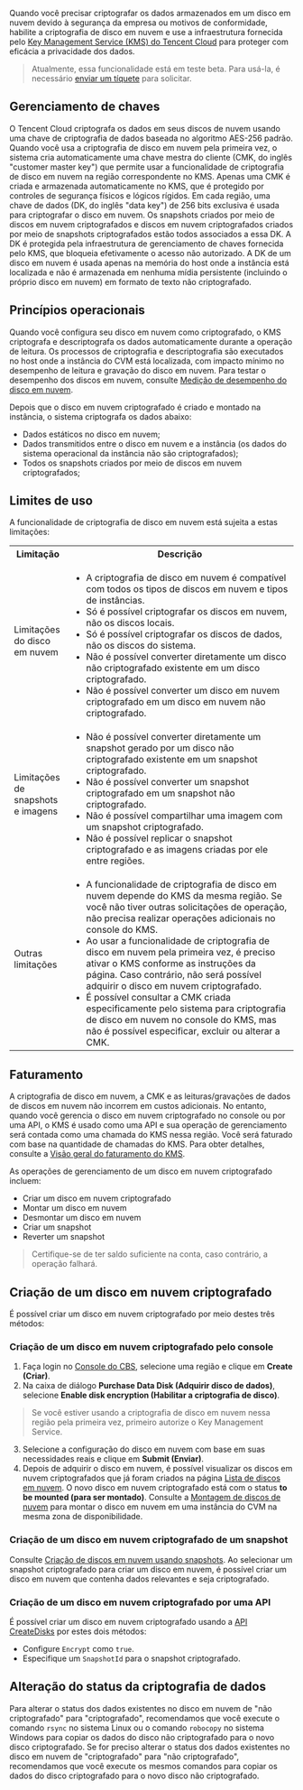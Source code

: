 Quando você precisar criptografar os dados armazenados em um disco em nuvem devido à segurança da empresa ou motivos de conformidade, habilite a criptografia de disco em nuvem e use a infraestrutura fornecida pelo [Key Management Service (KMS) do Tencent Cloud](https://intl.cloud.tencent.com/product/kms) para proteger com eficácia a privacidade dos dados.
>Atualmente, essa funcionalidade está em teste beta. Para usá-la, é necessário [enviar um tíquete](https://console.cloud.tencent.com/workorder/category) para solicitar.
>

## Gerenciamento de chaves
O Tencent Cloud criptografa os dados em seus discos de nuvem usando uma chave de criptografia de dados baseada no algoritmo AES-256 padrão. Quando você usa a criptografia de disco em nuvem pela primeira vez, o sistema cria automaticamente uma chave mestra do cliente (CMK, do inglês "customer master key") que permite usar a funcionalidade de criptografia de disco em nuvem na região correspondente no KMS. Apenas uma CMK é criada e armazenada automaticamente no KMS, que é protegido por controles de segurança físicos e lógicos rígidos.
Em cada região, uma chave de dados (DK, do inglês "data key") de 256 bits exclusiva é usada para criptografar o disco em nuvem. Os snapshots criados por meio de discos em nuvem criptografados e discos em nuvem criptografados criados por meio de snapshots criptografados estão todos associados a essa DK. A DK é protegida pela infraestrutura de gerenciamento de chaves fornecida pelo KMS, que bloqueia efetivamente o acesso não autorizado. A DK de um disco em nuvem é usada apenas na memória do host onde a instância está localizada e não é armazenada em nenhuma mídia persistente (incluindo o próprio disco em nuvem) em formato de texto não criptografado.

## Princípios operacionais
Quando você configura seu disco em nuvem como criptografado, o KMS criptografa e descriptografa os dados automaticamente durante a operação de leitura. Os processos de criptografia e descriptografia são executados no host onde a instância do CVM está localizada, com impacto mínimo no desempenho de leitura e gravação do disco em nuvem. Para testar o desempenho dos discos em nuvem, consulte [Medição de desempenho do disco em nuvem](https://intl.cloud.tencent.com/document/product/362/6741).

Depois que o disco em nuvem criptografado é criado e montado na instância, o sistema criptografa os dados abaixo:
- Dados estáticos no disco em nuvem;
- Dados transmitidos entre o disco em nuvem e a instância (os dados do sistema operacional da instância não são criptografados);
- Todos os snapshots criados por meio de discos em nuvem criptografados;

## Limites de uso
A funcionalidade de criptografia de disco em nuvem está sujeita a estas limitações:

<table>
	<tr>
	<th width="20%">Limitação</th>
	<th>Descrição</th>
	</tr>
	<tr>
	<td>Limitações do disco em nuvem</td>
	<td><ul class="params">
	<li>A criptografia de disco em nuvem é compatível com todos os tipos de discos em nuvem e tipos de instâncias.</li>
	<li>Só é possível criptografar os discos em nuvem, não os discos locais.</li>
	<li>Só é possível criptografar os discos de dados, não os discos do sistema.</li>
	<li>Não é possível converter diretamente um disco não criptografado existente em um disco criptografado.</li>
	<li>Não é possível converter um disco em nuvem criptografado em um disco em nuvem não criptografado.</li>
	</ul></td>
	</tr>
	<tr>
	<td>Limitações de snapshots e imagens</td>
	<td><ul class="params">
	<li>Não é possível converter diretamente um snapshot gerado por um disco não criptografado existente em um snapshot criptografado.</li>
  <li>Não é possível converter um snapshot criptografado em um snapshot não criptografado.</li>
	<li>Não é possível compartilhar uma imagem com um snapshot criptografado.</li>
	<li>Não é possível replicar o snapshot criptografado e as imagens criadas por ele entre regiões.</li>
	</ul></td>
	</tr>
	<tr>
	<td>Outras limitações</td>
	<td><ul class="params">
	<li>A funcionalidade de criptografia de disco em nuvem depende do KMS da mesma região. Se você não tiver outras solicitações de operação, não precisa realizar operações adicionais no console do KMS.</li>
	<li>Ao usar a funcionalidade de criptografia de disco em nuvem pela primeira vez, é preciso ativar o KMS conforme as instruções da página. Caso contrário, não será possível adquirir o disco em nuvem criptografado.</li>
	<li>É possível consultar a CMK criada especificamente pelo sistema para criptografia de disco em nuvem no console do KMS, mas não é possível especificar, excluir ou alterar a CMK.</li>
	</ul></td>
	</tr>
</table>







## Faturamento
A criptografia de disco em nuvem, a CMK e as leituras/gravações de dados de discos em nuvem não incorrem em custos adicionais. No entanto, quando você gerencia o disco em nuvem criptografado no console ou por uma API, o KMS é usado como uma API e sua operação de gerenciamento será contada como uma chamada do KMS nessa região. Você será faturado com base na quantidade de chamadas do KMS. Para obter detalhes, consulte a [Visão geral do faturamento do KMS](https://cloud.tencent.com/document/product/573/34388).

As operações de gerenciamento de um disco em nuvem criptografado incluem:
- Criar um disco em nuvem criptografado
- Montar um disco em nuvem
- Desmontar um disco em nuvem
- Criar um snapshot
- Reverter um snapshot
>Certifique-se de ter saldo suficiente na conta, caso contrário, a operação falhará.
>


## Criação de um disco em nuvem criptografado
É possível criar um disco em nuvem criptografado por meio destes três métodos:

### Criação de um disco em nuvem criptografado pelo console
1. Faça login no [Console do CBS](https://console.cloud.tencent.com/cvm/cbs), selecione uma região e clique em **Create (Criar)**.
2. Na caixa de diálogo **Purchase Data Disk (Adquirir disco de dados)**, selecione **Enable disk encryption (Habilitar a criptografia de disco)**.
>Se você estiver usando a criptografia de disco em nuvem nessa região pela primeira vez, primeiro autorize o Key Management Service.
>
3. Selecione a configuração do disco em nuvem com base em suas necessidades reais e clique em **Submit (Enviar)**.
4. Depois de adquirir o disco em nuvem, é possível visualizar os discos em nuvem criptografados que já foram criados na página [Lista de discos em nuvem](https://console.cloud.tencent.com/cvm/cbs).
O novo disco em nuvem criptografado está com o status **to be mounted (para ser montado)**. Consulte a [Montagem de discos de nuvem](https://intl.cloud.tencent.com/document/product/362/5745) para montar o disco em nuvem em uma instância do CVM na mesma zona de disponibilidade.

### Criação de um disco em nuvem criptografado de um snapshot
Consulte [Criação de discos em nuvem usando snapshots](https://cloud.tencent.com/document/product/362/5757). Ao selecionar um snapshot criptografado para criar um disco em nuvem, é possível criar um disco em nuvem que contenha dados relevantes e seja criptografado.

### Criação de um disco em nuvem criptografado por uma API
É possível criar um disco em nuvem criptografado usando a [API CreateDisks](https://cloud.tencent.com/document/product/362/16312) por estes dois métodos:
- Configure `Encrypt` como `true`.
- Especifique um `SnapshotId` para o snapshot criptografado.

## Alteração do status da criptografia de dados
Para alterar o status dos dados existentes no disco em nuvem de "não criptografado" para "criptografado", recomendamos que você execute o comando `rsync` no sistema Linux ou o comando `robocopy` no sistema Windows para copiar os dados do disco não criptografado para o novo disco criptografado.
Se for preciso alterar o status dos dados existentes no disco em nuvem de "criptografado" para "não criptografado", recomendamos que você execute os mesmos comandos para copiar os dados do disco criptografado para o novo disco não criptografado.


<style>
	.params{margin-bottom:0px !important;}
</style>





